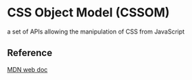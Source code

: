 # CSS Object Model (CSSOM)

a set of APIs allowing the manipulation of CSS from JavaScript

## Reference

[MDN web doc](https://developer.mozilla.org/en-US/docs/Web/API/CSS_Object_Model)
